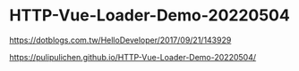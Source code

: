 # HTTP-Vue-Loader-Demo-20220504

https://dotblogs.com.tw/HelloDeveloper/2017/09/21/143929


https://pulipulichen.github.io/HTTP-Vue-Loader-Demo-20220504/